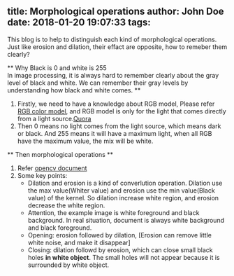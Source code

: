 title: Morphological operations
author: John Doe
date: 2018-01-20 19:07:33
tags:
---
This blog is to help to distinguish each kind of morphological operations. Just like erosion and dilation, their effact are opposite, how to remeber  them clearly? 

** Why Black is 0 and white is 255<br>In image processing, it is always hard to remember clearly about the gray level of black and white.  We can remember their gray levels by understanding how black and white comes.   **
1. Firstly, we need to have a knowledge about RGB model,  Please refer [RGB color model](https://en.wikipedia.org/wiki/RGB_color_model), and RGB model is only for the light that comes directly from a light source.[Quora](https://www.quora.com/How-can-colors-like-black-or-white-be-made-with-the-RGB-color-model)
2. Then 0 means no light comes from the light source, which means dark or black.  And 255 means it will have a maximum light, when all RGB have the maximum value, the mix will be white.

** Then morphological operations **
1. Refer [opencv document](https://docs.opencv.org/3.0-beta/doc/py_tutorials/py_imgproc/py_morphological_ops/py_morphological_ops.html)
2. Some key points:  
   * Dilation and erosion is a kind of converlution operation. Dilation use the max value(Whiter value) and erosion use the min value(Black value) of the kernel.  So dilation increase white region, and erosion decrease the white region. 
   * Attention, the example image is white foreground and black background. In real situation, document is always white background and black foreground.
   * Opening: erosion followed by dilation,  [Erosion can remove little white noise, and make it disappear]
   * Closing: dilation followd by erosion, which can close small black holes **in white object**. The small holes will not appear because it is surrounded by white object.